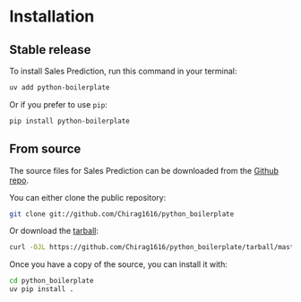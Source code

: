 # Installation

## Stable release

To install Sales Prediction, run this command in your terminal:

```sh
uv add python-boilerplate
```

Or if you prefer to use `pip`:

```sh
pip install python-boilerplate
```

## From source

The source files for Sales Prediction can be downloaded from the [Github repo](https://github.com/Chirag1616/python_boilerplate).

You can either clone the public repository:

```sh
git clone git://github.com/Chirag1616/python_boilerplate
```

Or download the [tarball](https://github.com/Chirag1616/python_boilerplate/tarball/master):

```sh
curl -OJL https://github.com/Chirag1616/python_boilerplate/tarball/master
```

Once you have a copy of the source, you can install it with:

```sh
cd python_boilerplate
uv pip install .
```
